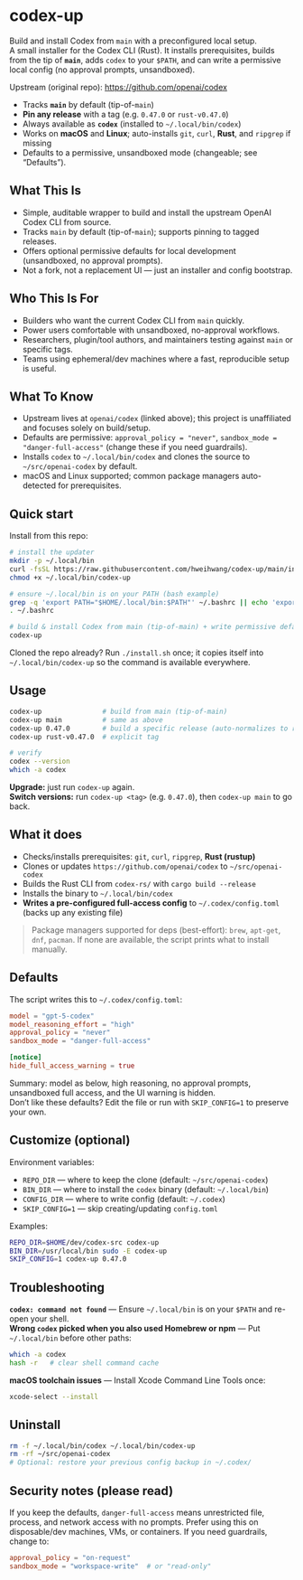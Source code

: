 # codex-up

Build and install Codex from `main` with a preconfigured local setup.  
A small installer for the Codex CLI (Rust). It installs prerequisites, builds from the tip of **`main`**, adds `codex` to your `$PATH`, and can write a permissive local config (no approval prompts, unsandboxed).

Upstream (original repo): https://github.com/openai/codex

- Tracks **`main`** by default (tip-of-`main`)  
- **Pin any release** with a tag (e.g. `0.47.0` or `rust-v0.47.0`)  
- Always available as **`codex`** (installed to `~/.local/bin/codex`)  
- Works on **macOS** and **Linux**; auto-installs `git`, `curl`, **Rust**, and `ripgrep` if missing  
- Defaults to a permissive, unsandboxed mode (changeable; see “Defaults”).

## What This Is

- Simple, auditable wrapper to build and install the upstream OpenAI Codex CLI from source.
- Tracks `main` by default (tip-of-`main`); supports pinning to tagged releases.
- Offers optional permissive defaults for local development (unsandboxed, no approval prompts).
- Not a fork, not a replacement UI — just an installer and config bootstrap.

## Who This Is For

- Builders who want the current Codex CLI from `main` quickly.
- Power users comfortable with unsandboxed, no-approval workflows.
- Researchers, plugin/tool authors, and maintainers testing against `main` or specific tags.
- Teams using ephemeral/dev machines where a fast, reproducible setup is useful.

## What To Know

- Upstream lives at `openai/codex` (linked above); this project is unaffiliated and focuses solely on build/setup.
- Defaults are permissive: `approval_policy = "never"`, `sandbox_mode = "danger-full-access"` (change these if you need guardrails).
- Installs `codex` to `~/.local/bin/codex` and clones the source to `~/src/openai-codex` by default.
- macOS and Linux supported; common package managers auto-detected for prerequisites.

## Quick start

Install from this repo:

```bash
# install the updater
mkdir -p ~/.local/bin
curl -fsSL https://raw.githubusercontent.com/hweihwang/codex-up/main/install.sh -o ~/.local/bin/codex-up
chmod +x ~/.local/bin/codex-up

# ensure ~/.local/bin is on your PATH (bash example)
grep -q 'export PATH="$HOME/.local/bin:$PATH"' ~/.bashrc || echo 'export PATH="$HOME/.local/bin:$PATH"' >> ~/.bashrc
. ~/.bashrc

# build & install Codex from main (tip-of-main) + write permissive defaults
codex-up
```

Cloned the repo already? Run `./install.sh` once; it copies itself into `~/.local/bin/codex-up` so the command is available everywhere.

## Usage

```bash
codex-up               # build from main (tip-of-main)
codex-up main          # same as above
codex-up 0.47.0        # build a specific release (auto-normalizes to rust-v0.47.0)
codex-up rust-v0.47.0  # explicit tag

# verify
codex --version
which -a codex
```

**Upgrade:** just run `codex-up` again.  
**Switch versions:** run `codex-up <tag>` (e.g. `0.47.0`), then `codex-up main` to go back.

## What it does

- Checks/installs prerequisites: `git`, `curl`, `ripgrep`, **Rust (rustup)**  
- Clones or updates `https://github.com/openai/codex` to `~/src/openai-codex`  
- Builds the Rust CLI from `codex-rs/` with `cargo build --release`  
- Installs the binary to `~/.local/bin/codex`  
- **Writes a pre-configured full-access config** to `~/.codex/config.toml` (backs up any existing file)

> Package managers supported for deps (best-effort): `brew`, `apt-get`, `dnf`, `pacman`. If none are available, the script prints what to install manually.

## Defaults

The script writes this to `~/.codex/config.toml`:

```toml
model = "gpt-5-codex"
model_reasoning_effort = "high"
approval_policy = "never"
sandbox_mode = "danger-full-access"

[notice]
hide_full_access_warning = true
```

Summary: model as below, high reasoning, no approval prompts, unsandboxed full access, and the UI warning is hidden.  
Don’t like these defaults? Edit the file or run with `SKIP_CONFIG=1` to preserve your own.

## Customize (optional)

Environment variables:

- `REPO_DIR` — where to keep the clone (default: `~/src/openai-codex`)  
- `BIN_DIR` — where to install the `codex` binary (default: `~/.local/bin`)  
- `CONFIG_DIR` — where to write config (default: `~/.codex`)  
- `SKIP_CONFIG=1` — skip creating/updating `config.toml`

Examples:

```bash
REPO_DIR=$HOME/dev/codex-src codex-up
BIN_DIR=/usr/local/bin sudo -E codex-up
SKIP_CONFIG=1 codex-up 0.47.0
```

## Troubleshooting

**`codex: command not found`** — Ensure `~/.local/bin` is on your `$PATH` and re-open your shell.  
**Wrong `codex` picked when you also used Homebrew or npm** — Put `~/.local/bin` before other paths:

```bash
which -a codex
hash -r   # clear shell command cache
```

**macOS toolchain issues** — Install Xcode Command Line Tools once:

```bash
xcode-select --install
```

## Uninstall

```bash
rm -f ~/.local/bin/codex ~/.local/bin/codex-up
rm -rf ~/src/openai-codex
# Optional: restore your previous config backup in ~/.codex/
```

## Security notes (please read)

If you keep the defaults, `danger-full-access` means unrestricted file, process, and network access with no prompts. Prefer using this on disposable/dev machines, VMs, or containers. If you need guardrails, change to:

```toml
approval_policy = "on-request"
sandbox_mode = "workspace-write"  # or "read-only"
```
